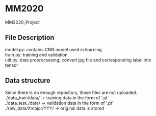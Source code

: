 # MM2020
MM2020_Project

## File Description
model.py: contains CNN model used in learning  
train.py: training and validation  
util.py: data preprocseeing; convert jpg file and corresponding label into tensor  

## Data structure
Since there is no enough repository, those files are not uploaded.  
./data_train/data/ -> training data in the form of '.pt'  
./data_test_/data/ -> validation data in the form of '.pt'  
./raw_data/Xmajor/YYY/ -> original data is stored  
